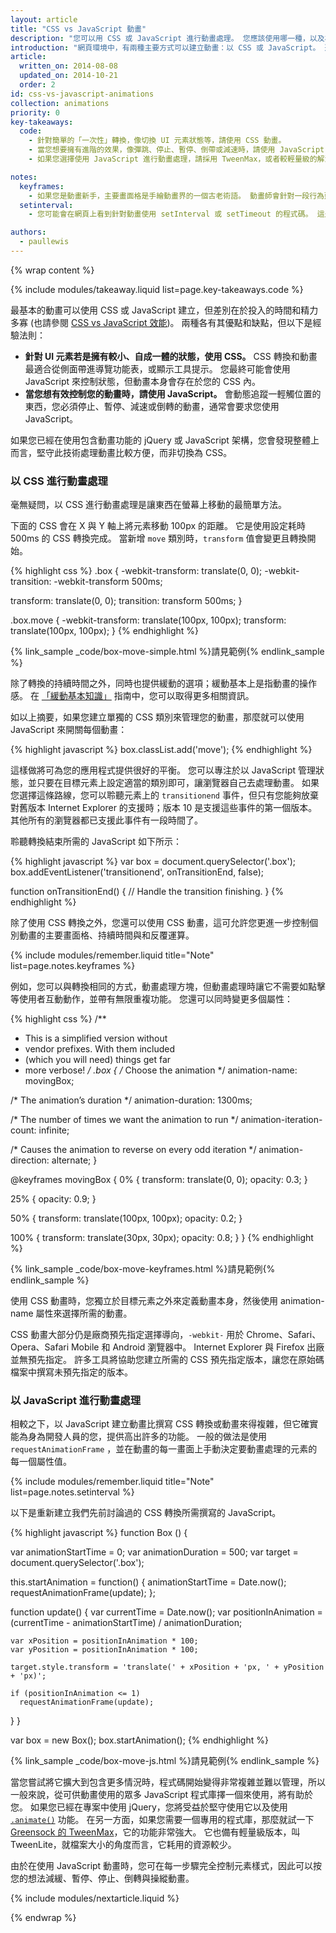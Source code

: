 ```yaml
---
layout: article
title: "CSS vs JavaScript 動畫"
description: "您可以用 CSS 或 JavaScript 進行動畫處理。 您應該使用哪一種，以及為什麼？"
introduction: "網頁環境中，有兩種主要方式可以建立動畫：以 CSS 或 JavaScript。 選擇哪一種取決於您專案的相依性，以及您想實現的效果。"
article:
  written_on: 2014-08-08
  updated_on: 2014-10-21
  order: 2
id: css-vs-javascript-animations
collection: animations
priority: 0
key-takeaways:
  code:
    - 針對簡單的「一次性」轉換，像切換 UI 元素狀態等，請使用 CSS 動畫。
    - 當您想要擁有進階的效果，像彈跳、停止、暫停、倒帶或減速時，請使用 JavaScript 動畫。
    - 如果您選擇使用 JavaScript 進行動畫處理，請採用 TweenMax，或者較輕量級的解決方案 TweenLite。

notes:
  keyframes:
    - 如果您是動畫新手，主要畫面格是手繪動畫界的一個古老術語。 動畫師會針對一段行為建立特定的畫面，稱之主要畫面格，這部分納入了某些動作中最極端的部分，然後動畫師再開始繪製主要畫面格之間的所有個別畫面。 目前的 CSS 動畫，我們也有類似程序 -- 我們向瀏覽器指示 CSS 屬性在特定點必需具備的值，然後它會自動補上空白部分。
  setinterval:
    - 您可能會在網頁上看到針對動畫使用 setInterval 或 setTimeout 的程式碼。 這是一個可怕的主意，因為動畫不會針對螢幕重新整理頻率同步處理，且極有可能出現顫抖和略過現象。 您應該一律避免這樣的程式碼，改為使用會適當同步處理的 requestAnimationFrame。

authors:
  - paullewis
---
```

{% wrap content %}

{% include modules/takeaway.liquid list=page.key-takeaways.code %}

最基本的動畫可以使用 CSS 或 JavaScript 建立，但差別在於投入的時間和精力多寡 (也請參閱 [CSS vs JavaScript 效能]({{site.fundamentals}}/look-and-feel/animations/animations-and-performance.html#css-vs-javascript-performance))。 兩種各有其優點和缺點，但以下是經驗法則：

* **針對 UI 元素若是擁有較小、自成一體的狀態，使用 CSS。** CSS 轉換和動畫最適合從側面帶進導覽功能表，或顯示工具提示。 您最終可能會使用 JavaScript 來控制狀態，但動畫本身會存在於您的 CSS 內。
* **當您想有效控制您的動畫時，請使用 JavaScript。** 會動態追蹤一輕觸位置的東西，您必須停止、暫停、減速或倒轉的動畫，通常會要求您使用 JavaScript。

如果您已經在使用包含動畫功能的 jQuery 或 JavaScript 架構，您會發現整體上而言，堅守此技術處理動畫比較方便，而非切換為 CSS。

### 以 CSS 進行動畫處理

毫無疑問，以 CSS 進行動畫處理是讓東西在螢幕上移動的最簡單方法。

下面的 CSS 會在 X 與 Y 軸上將元素移動 100px 的距離。 它是使用設定耗時 500ms 的 CSS 轉換完成。 當新增 `move` 類別時，`transform` 值會變更且轉換開始。

{% highlight css %}
.box {
  -webkit-transform: translate(0, 0);
  -webkit-transition: -webkit-transform 500ms;

  transform: translate(0, 0);
  transition: transform 500ms;
}

.box.move {
  -webkit-transform: translate(100px, 100px);
  transform: translate(100px, 100px);
}
{% endhighlight %}

{% link_sample _code/box-move-simple.html %}請見範例{% endlink_sample %}

除了轉換的持續時間之外，同時也提供緩動的選項；緩動基本上是指動畫的操作感。 在 [「緩動基本知識」](the-basics-of-easing.html) 指南中，您可以取得更多相關資訊。

如以上摘要，如果您建立單獨的 CSS 類別來管理您的動畫，那麼就可以使用 JavaScript 來開關每個動畫：

{% highlight javascript %}
box.classList.add('move');
{% endhighlight %}

這樣做將可為您的應用程式提供很好的平衡。 您可以專注於以 JavaScript 管理狀態，並只要在目標元素上設定適當的類別即可，讓瀏覽器自己去處理動畫。 如果您選擇這條路線，您可以聆聽元素上的 `transitionend` 事件，但只有您能夠放棄對舊版本 Internet Explorer 的支援時；版本 10 是支援這些事件的第一個版本。 其他所有的瀏覽器都已支援此事件有一段時間了。

聆聽轉換結束所需的 JavaScript 如下所示：

{% highlight javascript %}
var box = document.querySelector('.box');
box.addEventListener('transitionend', onTransitionEnd, false);

function onTransitionEnd() {
  // Handle the transition finishing.
}
{% endhighlight %}

除了使用 CSS 轉換之外，您還可以使用 CSS 動畫，這可允許您更進一步控制個別動畫的主要畫面格、持續時間與和反覆運算。

{% include modules/remember.liquid title="Note" list=page.notes.keyframes %}

例如，您可以與轉換相同的方式，動畫處理方塊，但動畫處理時讓它不需要如點擊等使用者互動動作，並帶有無限重複功能。 您還可以同時變更多個屬性：

{% highlight css %}
/**
 * This is a simplified version without
 * vendor prefixes. With them included
 * (which you will need) things get far
 * more verbose!
 */
.box {
  /* Choose the animation */
  animation-name: movingBox;

  /* The animation’s duration */
  animation-duration: 1300ms;

  /* The number of times we want
      the animation to run */
  animation-iteration-count: infinite;

  /* Causes the animation to reverse
      on every odd iteration */
  animation-direction: alternate;
}

@keyframes movingBox {
  0% {
    transform: translate(0, 0);
    opacity: 0.3;
  }

  25% {
    opacity: 0.9;
  }

  50% {
    transform: translate(100px, 100px);
    opacity: 0.2;
  }

  100% {
    transform: translate(30px, 30px);
    opacity: 0.8;
  }
}
{% endhighlight %}

{% link_sample _code/box-move-keyframes.html %}請見範例{% endlink_sample %}

使用 CSS 動畫時，您獨立於目標元素之外來定義動畫本身，然後使用 animation-name 屬性來選擇所需的動畫。

CSS 動畫大部分仍是廠商預先指定選擇導向，`-webkit-` 用於 Chrome、Safari、Opera、Safari Mobile 和 Android 瀏覽器中。 Internet Explorer 與 Firefox 出廠並無預先指定。 許多工具將協助您建立所需的 CSS 預先指定版本，讓您在原始碼檔案中撰寫未預先指定的版本。

### 以 JavaScript 進行動畫處理

相較之下，以 JavaScript 建立動畫比撰寫 CSS 轉換或動畫來得複雜，但它確實能為身為開發人員的您，提供高出許多的功能。 一般的做法是使用 `requestAnimationFrame` ，並在動畫的每一畫面上手動決定要動畫處理的元素的每一個屬性值。

{% include modules/remember.liquid title="Note" list=page.notes.setinterval %}

以下是重新建立我們先前討論過的 CSS 轉換所需撰寫的 JavaScript。

{% highlight javascript %}
function Box () {

  var animationStartTime = 0;
  var animationDuration = 500;
  var target = document.querySelector('.box');

  this.startAnimation = function() {
    animationStartTime = Date.now();
    requestAnimationFrame(update);
  };

  function update() {
    var currentTime = Date.now();
    var positionInAnimation = (currentTime - animationStartTime) / animationDuration;

    var xPosition = positionInAnimation * 100;
    var yPosition = positionInAnimation * 100;

    target.style.transform = 'translate(' + xPosition + 'px, ' + yPosition + 'px)';

    if (positionInAnimation <= 1)
      requestAnimationFrame(update);
  }
}

var box = new Box();
box.startAnimation();
{% endhighlight %}

{% link_sample _code/box-move-js.html %}請見範例{% endlink_sample %}

當您嘗試將它擴大到包含更多情況時，程式碼開始變得非常複雜並難以管理，所以一般來說，從可供動畫使用的眾多 JavaScript 程式庫擇一個來使用，將有助於您。 如果您已經在專案中使用 jQuery，您將受益於堅守使用它以及使用 [`.animate()`](http://api.jquery.com/animate/) 功能。 在另一方面，如果您需要一個專用的程式庫，那麼就試一下 [Greensock 的 TweenMax](https://github.com/greensock/GreenSock-JS/tree/master/src/minified)，它的功能非常強大。 它也備有輕量級版本，叫 TweenLite，就檔案大小的角度而言，它耗用的資源較少。

由於在使用 JavaScript 動畫時，您可在每一步驟完全控制元素樣式，因此可以按您的想法減緩、暫停、停止、倒轉與操縱動畫。

{% include modules/nextarticle.liquid %}

{% endwrap %}
